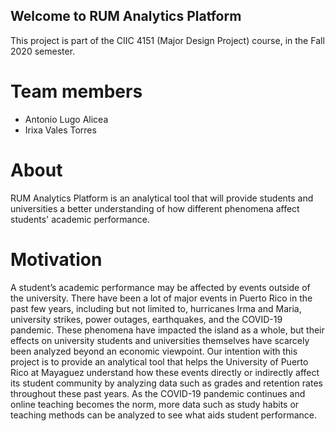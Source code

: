 ## Welcome to RUM Analytics Platform

This project is part of the CIIC 4151 (Major Design Project) course, in the Fall 2020 semester.

# Team members

- Antonio Lugo Alicea
- Irixa Vales Torres

# About

RUM Analytics Platform is an analytical tool that will provide students and universities a better understanding of how different phenomena affect students' academic performance.

# Motivation

A student’s academic performance may be affected by events outside of the university. There have been a lot of major events in Puerto Rico in the past few years, including but not limited to, hurricanes Irma and Maria, university strikes, power outages, earthquakes, and the COVID-19 pandemic. These phenomena have impacted the island as a whole, but their effects on university students and universities themselves have scarcely been analyzed beyond an economic viewpoint. Our intention with this project is to provide an analytical tool that helps the University of Puerto Rico at Mayaguez understand how these events directly or indirectly affect its student community by analyzing data such as grades and retention rates throughout these past years. As the COVID-19 pandemic continues and online teaching becomes the norm, more data such as study habits or teaching methods can be analyzed to see what aids student performance.
